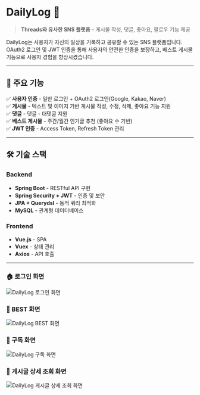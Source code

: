 # DailyLog 📝  
> **Threads와 유사한 SNS 플랫폼** - 게시물 작성, 댓글, 좋아요, 팔로우 기능 제공  

DailyLog는 사용자가 자신의 일상을 기록하고 공유할 수 있는 SNS 플랫폼입니다.  
OAuth2 로그인 및 JWT 인증을 통해 사용자의 안전한 인증을 보장하고, 베스트 게시물 기능으로 사용자 경험을 향상시켰습니다.

---

## 🌟 **주요 기능**
✅ **사용자 인증** - 일반 로그인 + OAuth2 로그인(Google, Kakao, Naver)  
✅ **게시물** - 텍스트 및 이미지 기반 게시물 작성, 수정, 삭제, 좋아요 기능 지원  
✅ **댓글** - 댓글 - 대댓글 지원  
✅ **베스트 게시물** - 주간/월간 인기글 추천 (좋아요 수 기반)  
✅ **JWT 인증** - Access Token, Refresh Token 관리  

---

## 🛠 **기술 스택**
### **Backend**
- **Spring Boot** - RESTful API 구현  
- **Spring Security + JWT** - 인증 및 보안  
- **JPA + Querydsl** - 동적 쿼리 최적화  
- **MySQL** - 관계형 데이터베이스  

### **Frontend**
- **Vue.js** - SPA
- **Vuex** - 상태 관리  
- **Axios** - API 호출  

---

### 🏠 로그인 화면  
![DailyLog 로그인 화면](https://storage.googleapis.com/dailylog-images/LOGIN.png)

### 🌟 BEST 화면  
![DailyLog BEST 화면](https://storage.googleapis.com/dailylog-images/BEST.png)

### 📌 구독 화면  
![DailyLog 구독 화면](https://storage.googleapis.com/dailylog-images/SUBSCRIBE.png)

### 📝 게시글 상세 조회 화면  
![DailyLog 게시글 상세 조회 화면](https://storage.googleapis.com/dailylog-images/POST.png)
